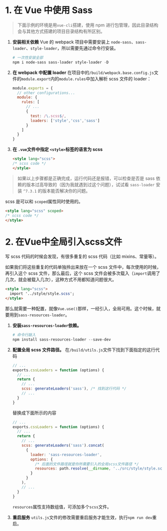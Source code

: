 # 1. 在 Vue 中使用 Sass

> 下面示例的环境是用`vue-cli`搭建，使用 npm 进行包管理，因此目录结构会与其他方式搭建的项目目录结构有所区别。

1. **安装相关依赖**
   Vue 的 webpack 项目中需要安装上 `node-sass`、`sass-loader`、`style-loader`，所以需要先通过命令行安装。

   ```powershell
   # 一次性安装全部
   npm i node-sass sass-loader style-loader -D
   ```

2. **在 webpack 中配置 loader**
   在项目中的`/build/webpack.base.config.js`文件的`module.export`内的`module.rules`中加入解析 scss 文件的 loader：

   ```javascript
   module.exports = {
     // other configurations...
     module: {
       rules: [
         // ...
         {
           test: /\.scss$/,
           loaders: ['style','css','sass']
         }
       ]
     }
   }
   ```

3. **在 `.vue`文件中指定 `<style>`标签的语言为 scss**

   ```html
   <style lang="scss">
   /* scss code */
   </style>
   ```

> 如果以上步骤都是正确完成，运行代码还是报错，可以检查是否是 sass 依赖的版本过高导致的（因为我就遇到过这个问题），试试看 `sass-loader` 安装 `^7.3.1` 的版本能否解决你的问题。

scss 是可以和 `scoped`属性同时使用的。

```html
<style lang="scss" scoped>
/* scss code */
</style>
```

# 2. 在Vue中全局引入scss文件

写 scss 代码的时候会发现，有很多重复的 scss 代码（比如 mixins、常量等）。

如果我们将这些重复的代码单独拎出来放在一个 scss 文件中，每次使用的时候，再引入这个 scss 文件，那么最后，这个 scss 文件会被多次载入（`import`调用了几次，就会被载入几次），这种方式不用都知道问题很大。

```html
<style lang="scss">
  import '../style/style.scss';
</style>
```

那么就需要一种配置，就像`Vue.use()`那样，一经引入，全局可用。这个时候，就要用到`sass-resources-loader`。

1. **安装`sass-resources-loader`依赖。**

   ```powershell
   # 命令行敲入
   npm install sass-resources-loader --save-dev
   ```

2. **配置全局 scss 文件路径。**
   在`/build/utils.js`文件下找到下面指定的这行代码

   ```javascript
   // ...
   exports.cssLoaders = function (options) {
     // ...
     return {
       // ...
       scss: generateLoaders('sass'), /* 找到这行代码 */
       // ...
     }
   }
   ```

   替换成下面所示的内容

   ```javascript
   // ...
   exports.cssLoaders = function (options) {
     // ...
     return {
       // ...
       scss: generateLoaders('sass').concat(
         {
           loader: 'sass-resources-loader',
           options: {
             /* 后面的文件路径就是你所需要引入的全局scss文件路径 */
             resources: path.resolve(__dirname, '../src/style/style.scss')
           }
         }
       ),
       // ...
     }
   }
   ```

   `resources`属性支持数组值，可添加多个`scss`文件。

3. **重启服务**
   `utils.js`文件的修改需要重启服务才能生效，执行`npm run dev`重启。